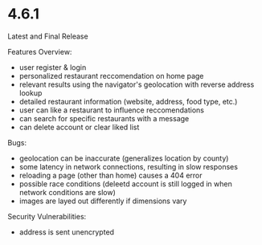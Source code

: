 # 4.6.1

Latest and Final Release

Features Overview:
- user register & login
- personalized restaurant reccomendation on home page
- relevant results using the navigator's geolocation with reverse address lookup
- detailed restaurant information (website, address, food type, etc.)
- user can like a restaurant to influence reccomendations
- can search for specific restaurants with a message
- can delete account or clear liked list

Bugs:
- geolocation can be inaccurate (generalizes location by county)
- some latency in network connections, resulting in slow responses
- reloading a page (other than home) causes a 404 error
- possible race conditions (deleetd account is still logged in when network conditions are slow) 
- images are layed out differently if dimensions vary

Security Vulnerabilities:
- address is sent unencrypted
 